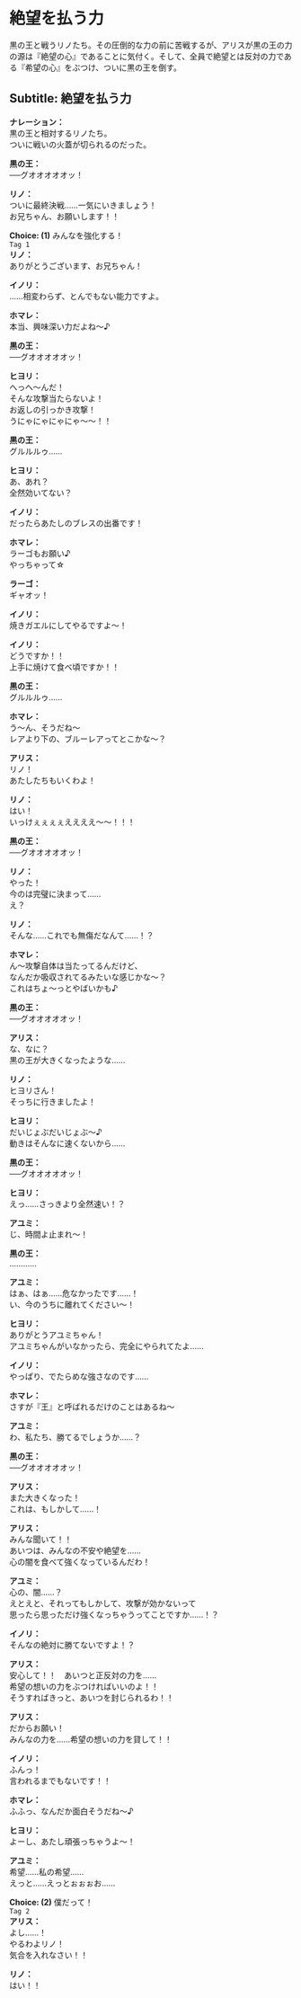 # 絶望を払う力
黒の王と戦うリノたち。その圧倒的な力の前に苦戦するが、アリスが黒の王の力の源は『絶望の心』であることに気付く。そして、全員で絶望とは反対の力である『希望の心』をぶつけ、ついに黒の王を倒す。
  
## Subtitle: 絶望を払う力
  
**ナレーション：**  
黒の王と相対するリノたち。  
ついに戦いの火蓋が切られるのだった。  
  
**黒の王：**  
──グオオオオオッ！  
  
**リノ：**  
ついに最終決戦……一気にいきましょう！  
お兄ちゃん、お願いします！！  
  
**Choice: (1)**  みんなを強化する！  
`Tag 1`  
**リノ：**  
ありがとうございます、お兄ちゃん！  
  
**イノリ：**  
……相変わらず、とんでもない能力ですよ。  
  
**ホマレ：**  
本当、興味深い力だよね～♪  
  
**黒の王：**  
──グオオオオオッ！  
  
**ヒヨリ：**  
へっへ～んだ！  
そんな攻撃当たらないよ！  
お返しの引っかき攻撃！  
うにゃにゃにゃにゃ～～！！  
  
**黒の王：**  
グルルルゥ……  
  
**ヒヨリ：**  
あ、あれ？  
全然効いてない？  
  
**イノリ：**  
だったらあたしのブレスの出番です！  
  
**ホマレ：**  
ラーゴもお願い♪  
やっちゃって☆  
  
**ラーゴ：**  
ギャオッ！  
  
**イノリ：**  
焼きガエルにしてやるですよ～！  
  
**イノリ：**  
どうですか！！  
上手に焼けて食べ頃ですか！！  
  
**黒の王：**  
グルルルゥ……  
  
**ホマレ：**  
う～ん、そうだね～  
レアより下の、ブルーレアってとこかな～？  
  
**アリス：**  
リノ！  
あたしたちもいくわよ！  
  
**リノ：**  
はい！  
いっけぇぇぇぇええええ～～！！！  
  
**黒の王：**  
──グオオオオオッ！  
  
**リノ：**  
やった！  
今のは完璧に決まって……  
え？  
  
**リノ：**  
そんな……これでも無傷だなんて……！？  
  
**ホマレ：**  
ん～攻撃自体は当たってるんだけど、  
なんだか吸収されてるみたいな感じかな～？  
これはちょ～っとやばいかも♪  
  
**黒の王：**  
──グオオオオオッ！  
  
**アリス：**  
な、なに？  
黒の王が大きくなったような……  
  
**リノ：**  
ヒヨリさん！  
そっちに行きましたよ！  
  
**ヒヨリ：**  
だいじょぶだいじょぶ～♪  
動きはそんなに速くないから……  
  
**黒の王：**  
──グオオオオオッ！  
  
**ヒヨリ：**  
えっ……さっきより全然速い！？  
  
**アユミ：**  
じ、時間よ止まれ～！  
  
**黒の王：**  
…………  
  
**アユミ：**  
はぁ、はぁ……危なかったです……！  
い、今のうちに離れてください～！  
  
**ヒヨリ：**  
ありがとうアユミちゃん！  
アユミちゃんがいなかったら、完全にやられてたよ……  
  
**イノリ：**  
やっぱり、でたらめな強さなのです……  
  
**ホマレ：**  
さすが『王』と呼ばれるだけのことはあるね～  
  
**アユミ：**  
わ、私たち、勝てるでしょうか……？  
  
**黒の王：**  
──グオオオオオッ！  
  
**アリス：**  
また大きくなった！  
これは、もしかして……！  
  
**アリス：**  
みんな聞いて！！  
あいつは、みんなの不安や絶望を……  
心の闇を食べて強くなっているんだわ！  
  
**アユミ：**  
心の、闇……？  
えとえと、それってもしかして、攻撃が効かないって  
思ったら思っただけ強くなっちゃうってことですか……！？  
  
**イノリ：**  
そんなの絶対に勝てないですよ！？  
  
**アリス：**  
安心して！！　あいつと正反対の力を……  
希望の想いの力をぶつければいいのよ！！  
そうすればきっと、あいつを封じられるわ！！  
  
**アリス：**  
だからお願い！  
みんなの力を……希望の想いの力を貸して！！  
  
**イノリ：**  
ふんっ！  
言われるまでもないです！！  
  
**ホマレ：**  
ふふっ、なんだか面白そうだね～♪  
  
**ヒヨリ：**  
よーし、あたし頑張っちゃうよ～！  
  
**アユミ：**  
希望……私の希望……  
えっと……えっとぉぉぉお……  
  
**Choice: (2)**  僕だって！  
`Tag 2`  
**アリス：**  
よし……！  
やるわよリノ！  
気合を入れなさい！！  
  
**リノ：**  
はい！！  
  
